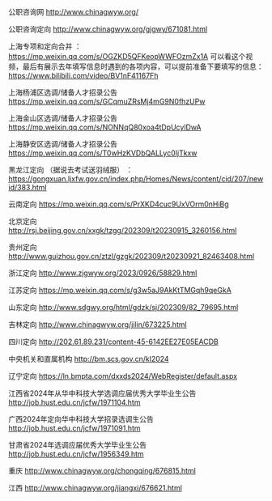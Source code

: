 
公职咨询网 http://www.chinagwyw.org/

公职咨询定向  http://www.chinagwyw.org/gjgwy/671081.html

上海专项和定向合并 ：https://mp.weixin.qq.com/s/OGZKD5QFKeopWWFOzmZx1A
可以看这个视频，最后有展示去年填写信息时遇到的各项内容，可以提前准备下要填写的信息：https://www.bilibili.com/video/BV1nF41167Fh


上海杨浦区选调/储备人才招录公告  https://mp.weixin.qq.com/s/GCqmuZRsMj4mG9N0fhzUPw

上海金山区选调/储备人才招录公告 https://mp.weixin.qq.com/s/NONNqQ80xoa4tDpUcylDwA

上海静安区选调/储备人才招录公告 https://mp.weixin.qq.com/s/T0wHzKVDbQALLyc0IjTkxw


黑龙江定向 （据说去考试送羽绒服） ：  https://gongxuan.ljxfw.gov.cn/index.php/Homes/News/content/cid/207/newid/383.html

云南定向 https://mp.weixin.qq.com/s/PrXKD4cuc9UxVOrm0nHiBg

北京定向  http://rsj.beijing.gov.cn/xxgk/tzgg/202309/t20230915_3260156.html

贵州定向  http://www.guizhou.gov.cn/ztzl/gzgk/202309/t20230921_82463408.html

浙江定向  http://www.zjgwyw.org/2023/0926/58829.html

江苏定向  https://mp.weixin.qq.com/s/g3w5aJ9AkKtTMGqh9qeGkA

山东定向   http://www.sdgwy.org/html/gdzk/sj/202309/82_79695.html

吉林定向   http://www.chinagwyw.org/jilin/673225.html

四川定向  http://202.61.89.231/content-45-6142EE27E05EACDB

中央机关和直属机构    http://bm.scs.gov.cn/kl2024 

辽宁定向   https://ln.bmpta.com/dxxds2024/WebRegister/default.aspx

江西省2024年从华中科技大学选调应届优秀大学毕业生公告
http://job.hust.edu.cn/jcfw/1971104.htm

广西2024年定向华中科技大学招录选调生公告
http://job.hust.edu.cn/jcfw/1971091.htm

甘肃省2024年选调应届优秀大学毕业生公告
http://job.hust.edu.cn/jcfw/1956349.htm

重庆   http://www.chinagwyw.org/chongqing/676815.html

江西   http://www.chinagwyw.org/jiangxi/676621.html




